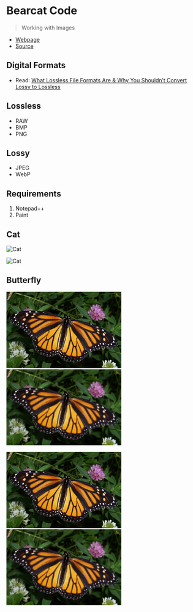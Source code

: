 # Bearcat Code

> Working with Images

- [Webpage](https://profcase.github.io/bearcat-code/)
- [Source](https://github.com/profcase/bearcat-code)

## Digital Formats

- Read: [What Lossless File Formats Are & Why You Shouldn’t Convert Lossy to Lossless](https://www.howtogeek.com/142174/what-lossless-file-formats-are-why-you-shouldnt-convert-lossy-to-lossless/)

## Lossless

- RAW
- BMP
- PNG

## Lossy

- JPEG
- WebP

## Requirements

1. Notepad++
2. Paint

## Cat

![Cat](https://raw.githubusercontent.com/profcase/bearcat-code/master/Cat.bmp "Cat Bitmap image")

![Cat](https://raw.githubusercontent.com/profcase/bearcat-code/master/Cat2.bmp "Cat Bitmap image")

## Butterfly

![Butterfly](https://github.com/profcase/bearcat-code/blob/master/butterfly.png?raw=true "Butterfly png image")

![Butterfly](https://raw.githubusercontent.com/profcase/bearcat-code/master/Butterfly2.png "Butterfly png image ")

